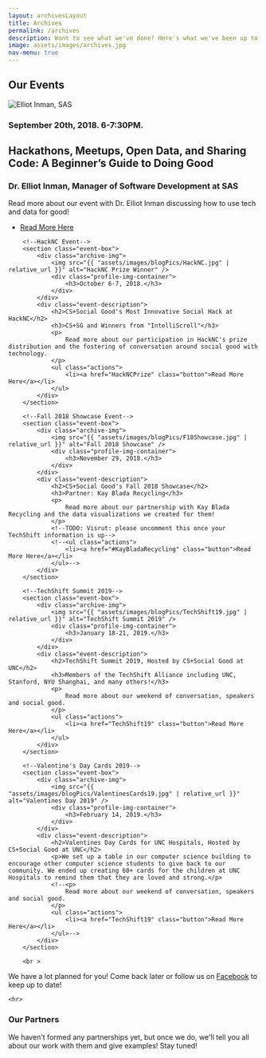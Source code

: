 ```yaml
---
layout: archivesLayout
title: Archives
permalink: /archives
description: Want to see what we've done? Here's what we've been up to.
image: assets/images/archives.jpg
nav-menu: true
---
```


<div id="main" class="alt">
<!--<link rel="stylesheet" type="text/css" href="{{ "assets/css/archive_layout.css" | relative_url }}">-->

<!-- One -->
<section id="one">
	<div class="inner">

<!-- Content -->
<!--NOTE: Things on this page are: Media packet, pics from past events, our partner organizations and projects-->
<h1 id="content">Our Events</h1>
  <!--here will be pics and calednar of events-->
	<section id="two" class="spotlights profiles">
	<!--Dr. Elliot Inman Event-->
		<section class="event-box">
			<div class="archive-img">
				<img src="{{ "assets/images/blogPics/ElliotInmanRaw2.png" | relative_url }}" alt="Elliot Inman, SAS" />
				<div class="profile-img-container">
					<h3>September 20th, 2018. 6-7:30PM.</h3>
				</div>
			</div>
			<div class="event-description">
				<h2>Hackathons, Meetups, Open Data, and Sharing Code:  A Beginner’s Guide to Doing Good</h2>
				<h3>Dr. Elliot Inman, Manager of Software Development at SAS</h3>
				<p>
					Read more about our event with Dr. Elliot Inman discussing how to use tech and data for good!
				</p>
				<ul class="actions">
					<li><a href="ElliotInmanSASTalk" class="button">Read More Here</a></li>
				</ul>
			</div>
		</section>

		<!--HackNC Event-->
		<section class="event-box">
			<div class="archive-img">
				<img src="{{ "assets/images/blogPics/HackNC.jpg" | relative_url }}" alt="HackNC Prize Winner" />
				<div class="profile-img-container">
					<h3>October 6-7, 2018.</h3>
				</div>
			</div>
			<div class="event-description">
				<h2>CS+Social Good's Most Innovative Social Hack at HackNC</h2>
				<h3>CS+SG and Winners from "IntelliScroll"</h3>
				<p>
					Read more about our participation in HackNC's prize distribution and the fostering of conversation around social good with technology.
				</p>
				<ul class="actions">
					<li><a href="HackNCPrize" class="button">Read More Here</a></li>
				</ul>
			</div>
		</section>

		<!--Fall 2018 Showcase Event-->
		<section class="event-box">
			<div class="archive-img">
				<img src="{{ "assets/images/blogPics/F18Showcase.jpg" | relative_url }}" alt="Fall 2018 Showcase" />
				<div class="profile-img-container">
					<h3>November 29, 2018.</h3>
				</div>
			</div>
			<div class="event-description">
				<h2>CS+Social Good's Fall 2018 Showcase</h2>
				<h3>Partner: Kay Blada Recycling</h3>
				<p>
					Read more about our partnership with Kay Blada Recycling and the data visualizations we created for them!
				</p>
				<!--TODO: Visrut: please uncomment this once your TechShift information is up-->
				<!--<ul class="actions">
					<li><a href="#KayBladaRecycling" class="button">Read More Here</a></li>
				</ul>-->
			</div>
		</section>

		<!--TechShift Summit 2019-->
		<section class="event-box">
			<div class="archive-img">
				<img src="{{ "assets/images/blogPics/TechShift19.jpg" | relative_url }}" alt="TechShift Summit 2019" />
				<div class="profile-img-container">
					<h3>January 18-21, 2019.</h3>
				</div>
			</div>
			<div class="event-description">
				<h2>TechShift Summit 2019, Hosted by CS+Social Good at UNC</h2>
				<h3>Members of the TechShift Alliance including UNC, Stanford, NYU Shanghai, and many others!</h3>
				<p>
					Read more about our weekend of conversation, speakers and social good.
				</p>
				<ul class="actions">
					<li><a href="TechShift19" class="button">Read More Here</a></li>
				</ul>
			</div>
		</section>

		<!--Valentine's Day Cards 2019-->
		<section class="event-box">
			<div class="archive-img">
				<img src="{{ "assets/images/blogPics/ValentinesCards19.jpg" | relative_url }}" alt="Valentines Day 2019" />
				<div class="profile-img-container">
					<h3>February 14, 2019.</h3>
				</div>
			</div>
			<div class="event-description">
				<h2>Valentines Day Cards for UNC Hospitals, Hosted by CS+Social Good at UNC</h2>
				<p>We set up a table in our computer science building to encourage other computer science students to give back to our community. We ended up creating 60+ cards for the children at UNC Hospitals to remind them that they are loved and strong.</p>
				<!--<p>
					Read more about our weekend of conversation, speakers and social good.
				</p>
				<ul class="actions">
					<li><a href="TechShift19" class="button">Read More Here</a></li>
				</ul>-->
			</div>
		</section>

		<br >

  <p>We have a lot planned for you! Come back later or follow us on <a href="https://www.facebook.com/cssguncch/">Facebook</a> to keep up to date!</p>

	<hr>

<h1 id="content">Our Partners</h1>
	<p>We haven't formed any partnerships yet, but once we do, we'll tell you all about our work with them and give examples! Stay tuned!</p>
    <!--<div class="table-wrapper">
      <table class="alt">
        <thead>
          <tr>
            <th>Name</th>
            <th>Description</th>
            <th>Date of Partnership</th>
          </tr>
        </thead>
        <tbody>
          <tr>
          <!--NOTE: here we will add all of our partners, each td should follow the info for the org, left to right-->
            <!--<td>Girls Who Code</td>
            <td>Closing the gender gap in tech, one girl at a time.</td>
            <td>July, 2018</td>
          </tr>
          <tr>
            <td>Filler</td>
            <td>filler</td>
            <td>June, 2055</td>
          </tr>
          <tr>
            <td>Item3</td>
            <td> Morbi faucibus arcu accumsan lorem.</td>
            <td>29.99</td>
          </tr>
          <tr>
            <td>Item4</td>
            <td>Vitae integer tempus condimentum.</td>
            <td>19.99</td>
          </tr>
          <tr>
            <td>Item5</td>
            <td>Ante turpis integer aliquet porttitor.</td>
            <td>29.99</td>
          </tr>
        </tbody>
      </table>
    </div>

    </div>
    <div class="6u$ 12u$(medium)">-->
</section>

</div>
